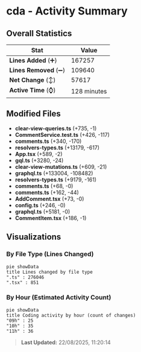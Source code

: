 # cda - Activity Summary 

## Overall Statistics

| Stat                   | Value                                                             |
| ---------------------- | ----------------------------------------------------------------- |
| **Lines Added** (➕)   | 167257                                          |
| **Lines Removed** (➖) | 109640                                        |
| **Net Change** (↕)    | 57617                |
| **Active Time** (⌚)   | 128 minutes |


## Modified Files
- **clear-view-queries.ts** (+735, -1)
- **CommentService.test.ts** (+426, -117)
- **comments.ts** (+340, -170)
- **resolvers-types.ts** (+13179, -617)
- **App.tsx** (+589, -2)
- **gql.ts** (+3280, -24)
- **clear-view-mutations.ts** (+609, -21)
- **graphql.ts** (+133004, -108482)
- **resolvers-types.ts** (+9179, -161)
- **comments.ts** (+68, -0)
- **comments.ts** (+162, -44)
- **AddComment.tsx** (+73, -0)
- **config.ts** (+246, -0)
- **graphql.ts** (+5181, -0)
- **CommentItem.tsx** (+186, -1)

## Visualizations

### By File Type (Lines Changed)

```mermaid
pie showData
title Lines changed by file type
".ts" : 276046
".tsx" : 851
```

### By Hour (Estimated Activity Count)

```mermaid
pie showData
title Coding activity by hour (count of changes)
"09h" : 25
"10h" : 35
"11h" : 36
```


> **Last Updated:** 22/08/2025, 11:20:14